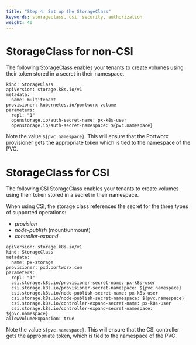 ```yaml
---
title: "Step 4: Set up the StorageClass"
keywords: storageclass, csi, security, authorization
weight: 40
---
```


# StorageClass for non-CSI

The following StorageClass enables your tenants to create volumes
using their token stored in a secret in their namespace.

```text
kind: StorageClass
apiVersion: storage.k8s.io/v1
metadata:
  name: multitenant
provisioner: kubernetes.io/portworx-volume
parameters:
  repl: "1"
  openstorage.io/auth-secret-name: px-k8s-user
  openstorage.io/auth-secret-namespace: ${pvc.namespace}
```

Note the value `${pvc.namespace}`. This will ensure that the Portworx
provisioner gets the appropriate token which is tied to the namespace
of the PVC.

# StorageClass for CSI

The following CSI StorageClass enables your tenants to create volumes
using their token stored in a secret in their namespace.

When using CSI, the storage class references the secret for the three types of supported
operations:

* _provision_
* _node-publish_ (mount/unmount)
* _controller-expand_

```text
apiVersion: storage.k8s.io/v1
kind: StorageClass
metadata:
  name: px-storage
provisioner: pxd.portworx.com
parameters:
  repl: "1"
  csi.storage.k8s.io/provisioner-secret-name: px-k8s-user
  csi.storage.k8s.io/provisioner-secret-namespace: ${pvc.namespace}
  csi.storage.k8s.io/node-publish-secret-name: px-k8s-user
  csi.storage.k8s.io/node-publish-secret-namespace: ${pvc.namespace}
  csi.storage.k8s.io/controller-expand-secret-name: px-k8s-user
  csi.storage.k8s.io/controller-expand-secret-namespace: ${pvc.namespace}
allowVolumeExpansion: true
```

Note the value `${pvc.namespace}`. This will ensure that the CSI controller
gets the appropriate token, which is tied to the namespace of the PVC.
